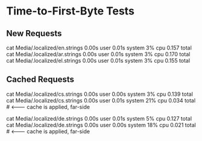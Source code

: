 Time-to-First-Byte Tests
========================

## New Requests
cat Media/.localized/en.strings  0.00s user 0.01s system 3% cpu 0.157 total
cat Media/.localized/ar.strings  0.00s user 0.01s system 3% cpu 0.170 total
cat Media/.localized/el.strings  0.00s user 0.01s system 3% cpu 0.155 total

## Cached Requests
cat Media/.localized/cs.strings  0.00s user 0.00s system 3% cpu 0.139 total
cat Media/.localized/cs.strings  0.00s user 0.01s system 21% cpu 0.034 total  # <--- cache is applied, far-side

cat Media/.localized/de.strings  0.00s user 0.01s system 5% cpu 0.127 total
cat Media/.localized/de.strings  0.00s user 0.00s system 18% cpu 0.021 total  # <--- cache is applied, far-side
